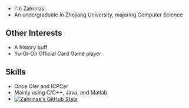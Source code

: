 - I'm Zahrinas.
- An undergraduate in Zhejiang University, majoring Computer Science
## Other Interests
- A history buff
- Yu-Gi-Oh Official Card Game player
## Skills
- Once OIer and ICPCer
- Mainly using C/C++, Java, and Matlab
- <a href="https://github.com/Zahrinas/Zahrinas">
  <img align="center" src="https://github-readme-stats.vercel.app/api/top-langs/?username=Zahrinas&langs_count=5&layout=compact&exclude_repo=Zahrinas" alt="Zahrinas's GitHub Stats" /></a>
